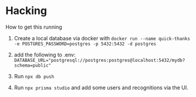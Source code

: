 # Hacking

How to get this running

1. Create a local database via docker with `docker run --name quick-thanks -e POSTGRES_PASSWORD=postgres -p 5432:5432 -d postgres`

2. add the following to .env: `DATABASE_URL="postgresql://postgres:postgres@localhost:5432/mydb?schema=public"`

3. Run `npx db push`

4. Run `npx prisma studio` and add some users and recognitions via the UI.
